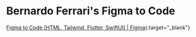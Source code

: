 # Bernardo Ferrari's Figma to Code

[Figma to Code (HTML, Tailwind, Flutter, SwiftUI) | Figma](https://www.figma.com/community/plugin/842128343887142055/figma-to-code-html-tailwind-flutter-swiftui){:target="\_blank"}
